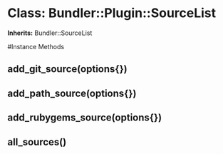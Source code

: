 # Class: Bundler::Plugin::SourceList
**Inherits:** Bundler::SourceList
    




#Instance Methods
## add_git_source(options{}) [](#method-i-add_git_source)

## add_path_source(options{}) [](#method-i-add_path_source)

## add_rubygems_source(options{}) [](#method-i-add_rubygems_source)

## all_sources() [](#method-i-all_sources)

